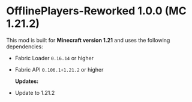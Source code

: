 # OfflinePlayers-Reworked 1.0.0 (MC 1.21.2)

  This mod is built for **Minecraft version 1.21** and uses the following dependencies:

* Fabric Loader `0.16.14` or higher
* Fabric API `0.106.1+1.21.2` or higher


  **Updates:**

- Update to 1.21.2